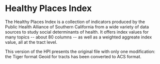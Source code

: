 # Healthy Places Index

The Healthy Places Index is a collection of indicators produced by the Public
Health Alliance of Southern California from a wide variety of data sources to
study social determinants of health. It offers index values for many topics --
about 80 columns -- as well as a weighted aggreate index value, all at the
tract level.

This version of the HPI presents the original file with only one modification: the Tiger format Geoid for tracts has been converted to ACS format.  



